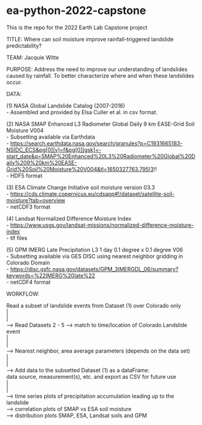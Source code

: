 # ea-python-2022-capstone
This is the repo for the 2022 Earth Lab Capstone project

TITLE: Where can soil moisture improve rainfall-triggered landslide predictability?

TEAM: Jacquie Witte

PURPOSE: Address the need to improve our understanding of landslides caused by rainfall. To better characterize
where and when these landslides occur.

DATA:

(1) NASA Global Landslide Catalog (2007-2016)
<br>    - Assembled and provided by Elsa Culler et al. in csv format.

(2) NASA SMAP Enhanced L3 Radiometer Global Daily 9 km EASE-Grid Soil Moisture V004
<br>    - Subsetting available via Earthdata
<br>    - https://search.earthdata.nasa.gov/search/granules?p=C1931665183-NSIDC_ECS&pg[0][v]=f&pg[0][gsk]=-start_date&q=SMAP%20Enhanced%20L3%20Radiometer%20Global%20Daily%209%20km%20EASE-Grid%20Soil%20Moisture%20V004&tl=1650327763.795!3!!
<br>    - HDF5 format

(3) ESA Climate Change Initiative soil moisture version 03.3
<br>    - https://cds.climate.copernicus.eu/cdsapp#!/dataset/satellite-soil-moisture?tab=overview
<br>    - netCDF3 format

(4) Landsat Normalized Difference Moisture Index
<br>    - https://www.usgs.gov/landsat-missions/normalized-difference-moisture-index
<br>    - tif files

(5) GPM IMERG Late Precipitation L3 1 day 0.1 degree x 0.1 degree V06
<br>    - Subsetting available via GES DISC using nearest neighbor gridding in Colorado Domain
<br>    - https://disc.gsfc.nasa.gov/datasets/GPM_3IMERGDL_06/summary?keywords=%22IMERG%20late%22
<br>    - netCDF4 format

WORKFLOW:

Read a subset of landslide events from Dataset (1) over Colorado only
      <br> |
      <br> |
      <br> --> Read Datasets 2 - 5 --> match to time/location of Colorado Landslide event 
      <br> 	   	   	 |
<br>			 |
<br>			 --> Nearest neighbor, area average parameters (depends on the data set)
<br>			 |
<br>			 |
<br>			 --> Add data to the subsetted Dataset (1) as a dataFrame:
<br>			     	    data source, measurement(s), etc. and export as CSV for future use 
<br>			     	    |
<br>				    |
<br>				    --> time series plots of precipitation accumulation leading up to the landslide
<br>				    --> correlation plots of SMAP vs ESA soil moisture
<br>				    --> distribution plots SMAP, ESA, Landsat soils and GPM

